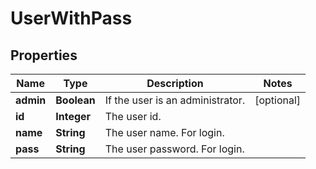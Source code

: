 
# UserWithPass

## Properties
Name | Type | Description | Notes
------------ | ------------- | ------------- | -------------
**admin** | **Boolean** | If the user is an administrator. |  [optional]
**id** | **Integer** | The user id. | 
**name** | **String** | The user name. For login. | 
**pass** | **String** | The user password. For login. | 



